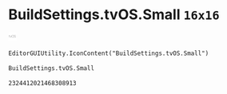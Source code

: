# BuildSettings.tvOS.Small `16x16`
<img src="/img/BuildSettings.tvOS.Small.png" width=16 height=16>

``` CSharp
EditorGUIUtility.IconContent("BuildSettings.tvOS.Small")
```
```
BuildSettings.tvOS.Small
```
```
2324412021468308913
```
